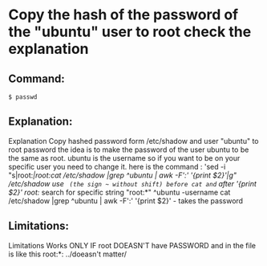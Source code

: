 # Copy the hash of the password of the "ubuntu" user to root check the explanation

## Command:
```
$ passwd
```

## Explanation:
Explanation
Copy hashed password form /etc/shadow and user "ubuntu" to root password
the idea is to make the password of the user ubuntu to be the same as root.
ubuntu is the username so if you want to be on your specific user you need to change it.
here is the command : 'sed -i "s|root:*|root:cat /etc/shadow |grep ^ubuntu | awk -F':' '{print $2}'|g" /etc/shadow
use `  (the sign ~ without shift)
before cat
and ` after '{print $2}'
root:* search for specific string "root:*"
^ubuntu -username
cat /etc/shadow |grep ^ubuntu | awk -F':' '{print $2}' - takes the password

## Limitations:
Limitations
Works ONLY IF 
root DOEASN'T have PASSWORD and in the file is like this root:*: ../doeasn't matter/

